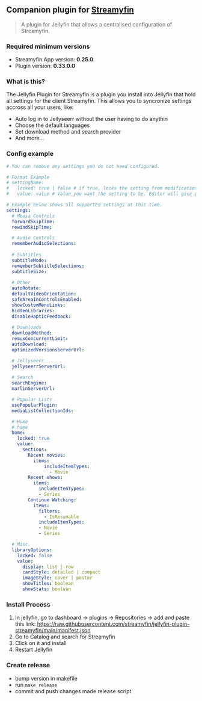 ## Companion plugin for [Streamyfin](https://github.com/fredrikburmester/streamyfin)

> A plugin for Jellyfin that allows a centralised configuration of Streamyfin.

### Required minimum versions
- Streamyfin App version: **0.25.0**
- Plugin version: **0.33.0.0**

### What is this?

The Jellyfin Plugin for Streamyfin is a plugin you install into Jellyfin that hold all settings for the client Streamyfin. This allows you to syncronize settings accross all your users, like: 

- Auto log in to Jellyseerr without the user having to do anythin
- Choose the default languages 
- Set download method and search provider
- And more...

### Config example

```yaml
# You can remove any settings you do not need configured.

# Format Example
# settingName:
#   locked: true | false # if true, locks the setting from modification in app. Default false.
#   value: value # Value you want the setting to be. Editor will give you type suggestion for a specific setting.

# Example below shows all supported settings at this time.
settings:
  # Media Controls
  forwardSkipTime:
  rewindSkipTime: 

  # Audio Controls
  rememberAudioSelections:
  
  # Subtitles
  subtitleMode:
  rememberSubtitleSelections:
  subtitleSize:
  
  # Other
  autoRotate:
  defaultVideoOrientation:
  safeAreaInControlsEnabled:
  showCustomMenuLinks:
  hiddenLibraries:
  disableHapticFeedback:
  
  # Downloads
  downloadMethod:
  remuxConcurrentLimit:
  autoDownload:
  optimizedVersionsServerUrl:

  # Jellyseerr 
  jellyseerrServerUrl:
  
  # Search
  searchEngine:
  marlinServerUrl:

  # Popular Lists
  usePopularPlugin:
  mediaListCollectionIds:

  # Home
  # home
  home:
    locked: true
    value:
      sections:
        Recent movies:
          items:
              includeItemTypes:
                - Movie
        Recent shows:
          items:
            includeItemTypes:
            - Series
        Continue Watching:
          items:
            filters:
              - IsResumable
            includeItemTypes:
            - Movie
            - Series

  # Misc.
  libraryOptions:
    locked: false
    value:
      display: list | row
      cardStyle: detailed | compact
      imageStyle: cover | poster
      showTitles: boolean
      showStats: boolean
```

### Install Process

1. In jellyfin, go to dashboard -> plugins -> Repositories -> add and paste this link: https://raw.githubusercontent.com/streamyfin/jellyfin-plugin-streamyfin/main/manifest.json
2. Go to Catalog and search for Streamyfin
3. Click on it and install
4. Restart Jellyfin

### Create release

- bump version in makefile
- run `make release`
- commit and push changes made release script
